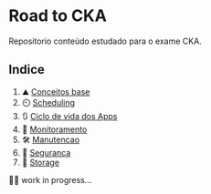 # Road to CKA
Repositorio conteúdo estudado para o exame CKA.  
  

## Indice
1. ⛰️ [Conceitos base](https://github.com/rafaelDev0ps/road-to-cka/tree/main/Core%20Concepts)
1. ⏲️ [Scheduling](https://github.com/rafaelDev0ps/road-to-cka/tree/main/Scheduling)
1. 🔃 [Ciclo de vida dos Apps](https://github.com/rafaelDev0ps/road-to-cka/tree/main/Application%20Lifecycle%20Management)
1. 👀 [Monitoramento](https://github.com/rafaelDev0ps/road-to-cka/tree/main/Monitoramento)
1. 🛠️ [Manutencao](https://github.com/rafaelDev0ps/road-to-cka/tree/main/Manutencao)
1. 🔐 [Seguranca](https://github.com/rafaelDev0ps/road-to-cka/tree/main/Seguranca)
1. 💾 [Storage](https://github.com/rafaelDev0ps/road-to-cka/tree/main/Storage)  
  

🧑‍💻 work in progress...
